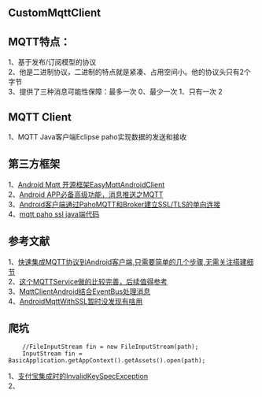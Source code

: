 
## CustomMqttClient

## MQTT特点：    
1、基于发布/订阅模型的协议    
2、他是二进制协议，二进制的特点就是紧凑、占用空间小。他的协议头只有2个字节     
3、提供了三种消息可能性保障：最多一次 0、最少一次 1、只有一次 2    

## MQTT Client       
1、MQTT Java客户端Eclipse paho实现数据的发送和接收       

## 第三方框架       
1、[Android Mqtt 开源框架EasyMqttAndroidClient](https://blog.csdn.net/u013347784/article/details/78924835)           
2、[Android APP必备高级功能，消息推送之MQTT](https://blog.csdn.net/qq_17250009/article/details/52774472)          
3、[Android客户端通过PahoMQTT和Broker建立SSL/TLS的单向连接](https://www.jianshu.com/p/20b54423e3e5)      
4、[mqtt paho ssl java端代码](https://blog.csdn.net/lingshi210/article/details/52439050)     

## 参考文献    
1、[快速集成MQTT协议到Android客户端,只需要简单的几个步骤,无需关注搭建细节](https://github.com/zhangjianying/androidMQTTlib)        
2、[这个MQTTService做的比较完善，后续值得参考](https://github.com/AshuJoshi/androidMQTT/tree/master/androidMQTT)      
3、[MqttClientAndroid结合EventBus处理消息](https://github.com/LichFaker/MqttClientAndroid)                
4、[AndroidMqttWithSSL暂时没发现有啥用](https://github.com/widercode/AndroidMqttWithSSLSample)          


## 爬坑

        //FileInputStream fin = new FileInputStream(path);
        InputStream fin = BasicApplication.getAppContext().getAssets().open(path);
        
1、[支付宝集成时的InvalidKeySpecException](https://www.cnblogs.com/littlepanpc/p/3989232.html)      
2、
